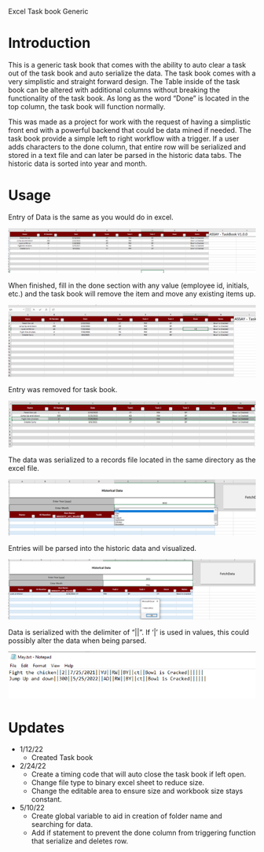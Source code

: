 Excel Task book Generic

# Introduction

This is a generic task book that comes with the ability to auto clear a task out of the task book and auto serialize the data. The task book comes with a very simplistic and straight forward design. The Table inside of the task book can be altered with additional columns without breaking the functionality of the task book. As long as the word “Done” is located in the top column, the task book will function normally.

This was made as a project for work with the request of having a simplistic front end with a powerful backend that could be data mined if needed. The task book provide a simple left to right workflow with a trigger. If a user adds characters to the done column, that entire row will be serialized and stored in a text file and can later be parsed in the historic data tabs. The historic data is sorted into year and month.

# Usage

Entry of Data is the same as you would do in excel.

![Timeline Description automatically generated](media/aba0c5899095bc8952fbcb87f09d5931.png)

When finished, fill in the done section with any value (employee id, initials, etc.) and the task book will remove the item and move any existing items up.

![Graphical user interface, table, Excel Description automatically generated](media/7ccf5840ad3a472cba3c56e70399f133.png)

Entry was removed for task book.

![A picture containing chart Description automatically generated](media/38b31f4a2909f22495f415ef6d0b7c37.png)

The data was serialized to a records file located in the same directory as the excel file.

![Graphical user interface, application, table Description automatically generated](media/6c52db9c747f2d456e441711f1688fa7.png)

Entries will be parsed into the historic data and visualized.

![Graphical user interface Description automatically generated](media/d12fb4c78f0f34a09e92a68812a85395.png)

Data is serialized with the delimiter of “\|\|”. If ‘\|’ is used in values, this could possibly alter the data when being parsed.

![Graphical user interface, text Description automatically generated](media/7732b7ee551d76ba8071c03bcefce385.png)

# Updates

-   1/12/22
    -   Created Task book
-   2/24/22
    -   Create a timing code that will auto close the task book if left open.
    -   Change file type to binary excel sheet to reduce size.
    -   Change the editable area to ensure size and workbook size stays constant.
-   5/10/22
    -   Create global variable to aid in creation of folder name and searching for data.
    -   Add if statement to prevent the done column from triggering function that serialize and deletes row.
